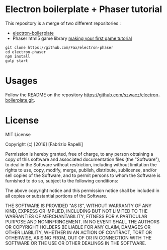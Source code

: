 # Electron boilerplate + Phaser tutorial

This repository is a merge of two different repositories :

- [electron-boilerplate](https://github.com/szwacz/electron-boilerplate.git)
- Phaser html5 game library [making your first game tutorial](http://phaser.io/tutorials/making-your-first-phaser-game)

 ```
git clone https://github.com/Fax/electron-phaser
cd electron-phaser
npm install
gulp start
```

# Usages

Follow the README on the repository https://github.com/szwacz/electron-boilerplate.git. 

# License

MIT License

Copyright (c) [2016] [Fabrizio Rapelli]

Permission is hereby granted, free of charge, to any person obtaining a copy
of this software and associated documentation files (the "Software"), to deal
in the Software without restriction, including without limitation the rights
to use, copy, modify, merge, publish, distribute, sublicense, and/or sell
copies of the Software, and to permit persons to whom the Software is
furnished to do so, subject to the following conditions:

The above copyright notice and this permission notice shall be included in all
copies or substantial portions of the Software.

THE SOFTWARE IS PROVIDED "AS IS", WITHOUT WARRANTY OF ANY KIND, EXPRESS OR
IMPLIED, INCLUDING BUT NOT LIMITED TO THE WARRANTIES OF MERCHANTABILITY,
FITNESS FOR A PARTICULAR PURPOSE AND NONINFRINGEMENT. IN NO EVENT SHALL THE
AUTHORS OR COPYRIGHT HOLDERS BE LIABLE FOR ANY CLAIM, DAMAGES OR OTHER
LIABILITY, WHETHER IN AN ACTION OF CONTRACT, TORT OR OTHERWISE, ARISING FROM,
OUT OF OR IN CONNECTION WITH THE SOFTWARE OR THE USE OR OTHER DEALINGS IN THE
SOFTWARE.